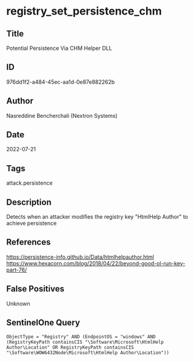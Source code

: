 # registry_set_persistence_chm

## Title
Potential Persistence Via CHM Helper DLL

## ID
976dd1f2-a484-45ec-aa1d-0e87e882262b

## Author
Nasreddine Bencherchali (Nextron Systems)

## Date
2022-07-21

## Tags
attack.persistence

## Description
Detects when an attacker modifies the registry key "HtmlHelp Author" to achieve persistence

## References
https://persistence-info.github.io/Data/htmlhelpauthor.html
https://www.hexacorn.com/blog/2018/04/22/beyond-good-ol-run-key-part-76/

## False Positives
Unknown

## SentinelOne Query
```
ObjectType = "Registry" AND (EndpointOS = "windows" AND (RegistryKeyPath containsCIS "\Software\Microsoft\HtmlHelp Author\Location" OR RegistryKeyPath containsCIS "\Software\WOW6432Node\Microsoft\HtmlHelp Author\Location"))

```